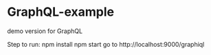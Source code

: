 # GraphQL-example
demo version for GraphQL

Step to run:
npm install
npm start
go to http://localhost:9000/graphiql

